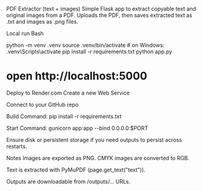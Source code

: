 PDF Extractor (text + images)
Simple Flask app to extract copyable text and original images from a PDF.
Uploads the PDF, then saves extracted text as .txt and images as .png files.

Local run
Bash

python -m venv .venv
source .venv/bin/activate  # on Windows: .venv\Scripts\activate
pip install -r requirements.txt
python app.py
# open http://localhost:5000
Deploy to Render.com
Create a new Web Service

Connect to your GitHub repo

Build Command: pip install -r requirements.txt

Start Command: gunicorn app:app --bind 0.0.0.0:$PORT

Ensure disk or persistent storage if you need outputs to persist across restarts.

Notes
Images are exported as PNG. CMYK images are converted to RGB.

Text is extracted with PyMuPDF (page.get_text("text")).

Outputs are downloadable from /outputs/... URLs.
